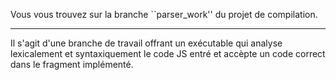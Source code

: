 Vous vous trouvez sur la branche ``parser_work'' du projet de compilation.
********************************************************************************
Il s'agit d'une branche de travail offrant un exécutable qui analyse 
lexicalement
et syntaxiquement le code JS entré et accèpte un code correct dans le fragment
implémenté.
